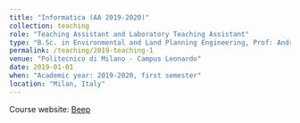 ```yaml
---
title: "Informatica (AA 2019-2020)"
collection: teaching
role: "Teaching Assistant and Laboratory Teaching Assistant"
type: "B.Sc. in Environmental and Land Planning Engineering, Prof: Andrea Bonarini"
permalink: /teaching/2019-teaching-1
venue: "Politecnico di Milano - Campus Leonardo"
date: 2019-01-01
when: "Academic year: 2019-2020, first semester"
location: "Milan, Italy"
---
```


Course website: [Beep](https://beep.metid.polimi.it/) 
